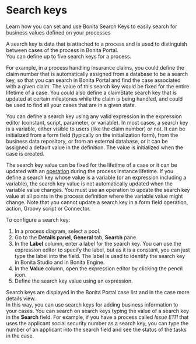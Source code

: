 # Search keys

Learn how you can set and use Bonita Search Keys to easily search for business values defined on your processes

A search key is data that is attached to a process and is used to distinguish between cases of the process in Bonita Portal.  
You can define up to five search keys for a process.

For example, in a process handling insurance claims, you could define the claim number that is automatically assigned from a database to be a search key, so that you can search in Bonita Portal and find the case associated with a given claim. The value of this search key would be fixed for the entire lifetime of a case. You could also define a claimState search key that is updated at certain milestones while the claim is being handled, and could be used to find all your cases that are in a given state.

You can define a search key using any valid expression in the expression editor (constant, script, parameter, or variable). In most cases, a search key is a variable, either visible to users (like the claim number) or not. It can be initialized from a form field (typically on the initialization form), from the business data repository, or from an external database, or it can be assigned a default value in the definition. The value is initialized when the case is created.

The search key value can be fixed for the lifetime of a case or it can be updated with an [operation](operations.md) during the process instance lifetime. If you define a search key whose value is a variable (or an expression including a variable), the search key value is not automatically updated when the variable value changes. You must use an operation to update the search key value at all points in the process definition where the variable value might change. Note that you cannot update a search key in a form field operation, action, Groovy script or Connector.

To configure a search key:

1. In a process diagram, select a pool.
2. Go to the **Details panel**, **General** tab, **Search** pane.
3. In the **Label** column, enter a label for the search key. You can use the expression editor to specify the label, but as it is a constant, you can just type the label into the field. The label is used to identify the search key in Bonita Studio and in Bonita Engine. 
4. In the **Value** column, open the expression editor by clicking the pencil icon.
5. Define the search key value using an expression.

Search keys are displayed in the Bonita Portal case list and in the case more details view.  
In this way, you can use search keys for adding business information to your cases. You can search on search keys typing the value of a search key in the **Search** field. For example, if you have a process called _Issue E111_ that uses the applicant social security number as a search key, you can type the number of an applicant into the search field and see the status of the tasks in the case.
